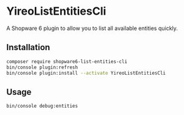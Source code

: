# YireoListEntitiesCli

A Shopware 6 plugin to allow you to list all available entities quickly.

## Installation
```bash
composer require shopware6-list-entities-cli
bin/console plugin:refresh
bin/console plugin:install --activate YireoListEntitiesCli
```

## Usage
```bash
bin/console debug:entities
```